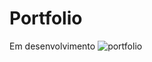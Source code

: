 # Portfolio
Em desenvolvimento
![portfolio](https://user-images.githubusercontent.com/102191321/187098382-41158373-ace1-4829-8d89-e8ad386d63e9.png)
